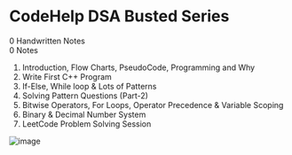 # CodeHelp DSA Busted Series

0 Handwritten Notes <br>
0 Notes

1. Introduction, Flow Charts, PseudoCode, Programming and Why
2. Write First C++ Program
3. If-Else, While loop & Lots of Patterns
4. Solving Pattern Questions (Part-2)
5. Bitwise Operators, For Loops, Operator Precedence & Variable Scoping
6. Binary & Decimal Number System
7. LeetCode Problem Solving Session

![image](https://user-images.githubusercontent.com/87055332/163028262-65cdb97e-1736-4b19-bd84-2f3d2861b92f.png)

